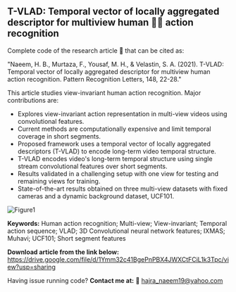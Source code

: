 T-VLAD: Temporal vector of locally aggregated descriptor for multiview human :pouting_man: action recognition
-
Complete code of the research article :page_with_curl: that can be cited as:

"Naeem, H. B., Murtaza, F., Yousaf, M. H., & Velastin, S. A. (2021). T-VLAD: Temporal vector of locally aggregated descriptor for multiview human action recognition. Pattern Recognition Letters, 148, 22-28."

This article studies view-invariant human action recognition. Major contributions are:

- Explores view-invariant action representation in multi-view videos using convolutional features.
- Current methods are computationally expensive and limit temporal coverage in short segments.
- Proposed framework uses a temporal vector of locally aggregated descriptors (T-VLAD) to encode long-term video temporal structure.
- T-VLAD encodes video's long-term temporal structure using single stream convolutional features over short segments.
- Results validated in a challenging setup with one view for testing and remaining views for training.
- State-of-the-art results obtained on three multi-view datasets with fixed cameras and a dynamic background dataset, UCF101.

![Figure1](https://github.com/user-attachments/assets/c6a22dcc-1555-4ba0-8a28-498fc2a1e205)

__Keywords:__ Human action recognition; Multi-view; View-invariant; Temporal action sequence; VLAD; 3D Convolutional neural network features; IXMAS; Muhavi; UCF101; Short segment features

__Download article from the link below:__ 
https://drive.google.com/file/d/1Ymm32c41BgePnPBX4JWXCtFCiL1k3Tpc/view?usp=sharing

Having issue running code? 
__Contact me at:__ :email: hajra_naeem19@yahoo.com



  
